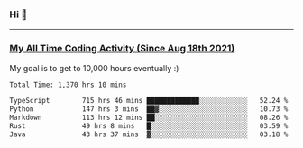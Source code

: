 ### Hi 🙂

---

### <a href="https://wakatime.com/@Eroxl">My All Time Coding Activity (Since Aug 18th 2021)</a>
My goal is to get to 10,000 hours eventually :)
<!--START_SECTION:waka-->

```txt
Total Time: 1,370 hrs 10 mins

TypeScript        715 hrs 46 mins █████████████░░░░░░░░░░░░   52.24 %
Python            147 hrs 3 mins  ██▓░░░░░░░░░░░░░░░░░░░░░░   10.73 %
Markdown          113 hrs 12 mins ██░░░░░░░░░░░░░░░░░░░░░░░   08.26 %
Rust              49 hrs 8 mins   █░░░░░░░░░░░░░░░░░░░░░░░░   03.59 %
Java              43 hrs 37 mins  ▓░░░░░░░░░░░░░░░░░░░░░░░░   03.18 %
```

<!--END_SECTION:waka-->

